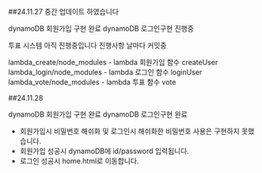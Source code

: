 ##24.11.27 중간 업데이트 하였습니다 <br>

dynamoDB        회원가입 구현     완료
dynamoDB        로그인구현        진행중

투표 시스템 아직 진행중입니다
진행사항 날마다 커밋중

lambda_create/node_modules - lambda 회원가입 함수 createUser  <br>
lambda_login/node_modules - lambda 로그인 함수    loginUser  <br>
lambda_vote/node_modules - lambda 투표 함수       vote  <br>


##24.11.28  <br>

dynamoDB        회원가입 구현     완료
dynamoDB        로그인구현        완료

* 회원가입시 비밀번호 해쉬화 및 로그인시 해쉬화한 비밀번호 사용은 구현하지 못했습니다.
* 회원가입 성공시 dynamoDB에 id/password 입력됩니다.
* 로그인 성공시 home.html로 이동합니다.
